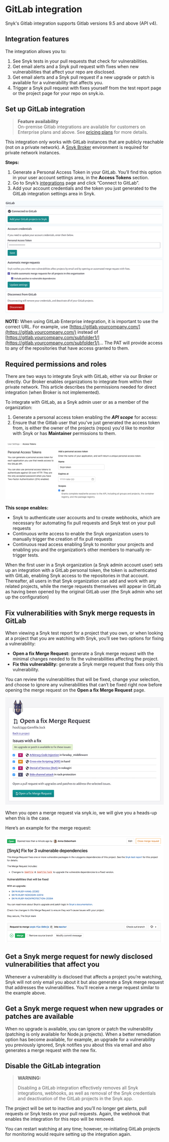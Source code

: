 # GitLab integration

Snyk's Gitlab integration supports Gitlab versions 9.5 and above \(API v4\).

## Integration features

The integration allows you to:

1. See Snyk tests in your pull requests that check for vulnerabilities.
2. Get email alerts and a Snyk pull request with fixes when new vulnerabilities that affect your repo are disclosed.
3. Get email alerts and a Snyk pull request if a new upgrade or patch is available for a vulnerability that affects you.
4. Trigger a Snyk pull request with fixes yourself from the test report page or the project page for your repo on snyk.io.

## Set up GitLab integration

> **Feature availability**  
> On-premise Gitlab integrations are available for customers on Enterprise plans and above. See [pricing plans](https://snyk.io/plans/) for more details.

This integration only works with GitLab instances that are publicly reachable \(not on a private network\). A [Snyk Broker](https://docs.snyk.io/integrations/snyk-broker/set-up-snyk-broker) environment is required for private network instances.

**Steps:**

1. Generate a Personal Access Token in your GitLab. You’ll find this option in your user account settings area, in the **Access Tokens** section.
2. Go to Snyk’s [integrations](https://app.snyk.io/integrations) page and click “Connect to GitLab”.
3. Add your account credentials and the token you just generated to the GitLab integration settings area in Snyk.

![](../../.gitbook/assets/uuid-aa58b5a9-dd17-3219-6067-4ee6e3f4b384-en.png)

**NOTE:** When using GitLab Enterprise integration, it is important to use the correct URL. For example, use [https://gitlab.yourcompany.com/](https://gitlab.yourcompany.com/) instead of [https://gitlab.yourcompany.com/subfolder1/](https://gitlab.yourcompany.com/subfolder1/)... The PAT will provide access to any of the repositories that have access granted to them.

## Required permissions and roles

There are two ways to integrate Snyk with GitLab, either via our Broker or directly. Our Broker enables organizations to integrate from within their private network. This article describes the permissions needed for direct integration \(when Broker is not implemented\).

To integrate with GitLab, as a Snyk admin user or as a member of the organization:

1. Generate a personal access token enabling the _**API scope**_ for access:
2. Ensure that the Gitlab user that you've just generated the access token from, is either the owner of the projects \(repos\) you'd like to monitor with Snyk or has **Maintainer** permissions to them.

![](../../.gitbook/assets/gitlab_token.png)

**This scope enables:**

* Snyk to authenticate user accounts and to create webhooks, which are necessary for automating fix pull requests and Snyk test on your pull requests
* Continuous write access to enable the Snyk organization users to manually trigger the creation of fix pull requests
* Continuous read access enabling Snyk to monitor your projects and enabling you and the organization’s other members to manually re-trigger tests.

When the first user in a Snyk organization \(a Snyk admin account user\) sets up an integration with a GitLab personal token, the token is authenticated with GitLab, enabling Snyk access to the repositories in that account. Thereafter, all users in that Snyk organization can add and work with any related projects, while the merge requests themselves will appear in GitLab as having been opened by the original GitLab user \(the Snyk admin who set up the configuration\)

## **Fix vulnerabilities with Snyk merge requests in GitLab**

When viewing a Snyk test report for a project that you own, or when looking at a project that you are watching with Snyk, you’ll see two options for fixing a vulnerability:

* **Open a fix Merge Request:** generate a Snyk merge request with the minimal changes needed to fix the vulnerabilities affecting the project.
* **Fix this vulnerability:** generate a Snyk merge request that fixes only this vulnerability.

You can review the vulnerabilities that will be fixed, change your selection, and choose to ignore any vulnerabilities that can’t be fixed right now before opening the merge request on the **Open a fix Merge Request** page.

![](../../.gitbook/assets/uuid-8d2ef9cb-cd32-bf48-a827-32bb358a10ab-en.png)

When you open a merge request via snyk.io, we will give you a heads-up when this is the case.

Here’s an example for the merge request:

![](../../.gitbook/assets/uuid-5e9a4b58-4d87-06fb-0479-a308515d4b12-en.png)

## Get a Snyk merge request for newly disclosed vulnerabilities that affect you

Whenever a vulnerability is disclosed that affects a project you’re watching, Snyk will not only email you about it but also generate a Snyk merge request that addresses the vulnerabilities. You’ll receive a merge request similar to the example above.

## Get a Snyk merge request when new upgrades or patches are available

When no upgrade is available, you can ignore or patch the vulnerability \(patching is only available for Node.js projects\). When a better remediation option has become available, for example, an upgrade for a vulnerability you previously ignored, Snyk notifies you about this via email and also generates a merge request with the new fix.

## Disable the GitLab integration

> **WARNING:**
>
> Disabling a GitLab integration effectively removes all Snyk integrations, webhooks, as well as removal of the Snyk credentials and deactivation of the GitLab projects in the Snyk app.

The project will be set to inactive and you’ll no longer get alerts, pull requests or Snyk tests on your pull requests. Again, the webhook that enables the integration for this repo will be removed.

You can restart watching at any time; however, re-initiating GitLab projects for monitoring would require setting up the integration again.



